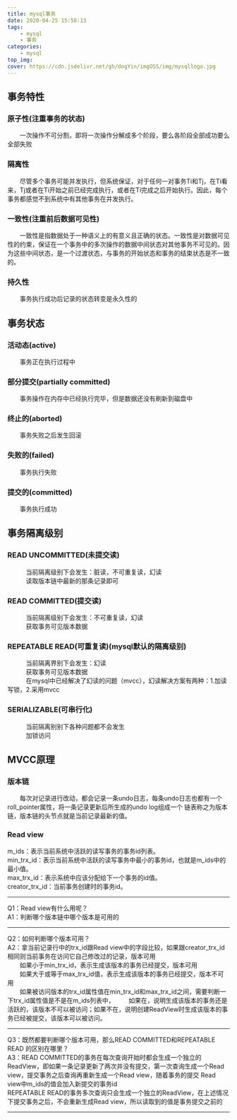 ```yaml
---
title: mysql事务
date: 2020-04-25 15:58:13
tags:
    - mysql
    - 事务
categories:
    - mysql
top_img:
cover: https://cdn.jsdelivr.net/gh/dogYin/imgOSS/img/mysqllogo.jpg
---
```


<h2>事务特性</h2>

<h3>原子性(注重事务的状态)</h3>
　　一次操作不可分割，即将一次操作分解成多个阶段，要么各阶段全部成功要么全部失败
<h3>隔离性</h3>
　　尽管多个事务可能并发执行，但系统保证，对于任何一对事务Ti和Tj，在Ti看来，Tj或者在Ti开始之前已经完成执行，或者在Ti完成之后开始执行。因此，每个事务都感觉不到系统中有其他事务在并发执行。
<h3>一致性(注重前后数据可见性)</h3>
　　一致性是指数据处于一种语义上的有意义且正确的状态。一致性是对数据可见性的约束，保证在一个事务中的多次操作的数据中间状态对其他事务不可见的。因为这些中间状态，是一个过渡状态，与事务的开始状态和事务的结束状态是不一致的。
<h3>持久性</h3>
　　事务执行成功后记录的状态转变是永久性的

<h2>事务状态</h2>

<h3>活动态(active)</h3>
　　事务正在执行过程中
<h3>部分提交(partially committed)</h3>
　　事务操作在内存中已经执行完毕，但是数据还没有刷新到磁盘中
<h3>终止的(aborted)</h3>
　　事务失败之后发生回滚
<h3>失败的(failed)</h3>
　　事务执行失败
<h3>提交的(committed)</h3>
　　事务执行成功


<h2>事务隔离级别</h2>

<h3>READ UNCOMMITTED(未提交读)</h3>
　　　当前隔离级别下会发生：脏读，不可重复读，幻读<br/>
　　　读取版本链中最新的那条记录即可
<h3>READ COMMITTED(提交读)</h3>
　　　当前隔离级别下会发生：不可重复读，幻读<br/>
　　　获取事务可见版本数据
<h3>REPEATABLE READ(可重复读)(mysql默认的隔离级别)</h3>
　　　当前隔离界别下会发生：幻读<br/>
　　　获取事务可见版本数据<br/>
　　　在mysql中已经解决了幻读的问题（mvcc），幻读解决方案有两种：1.加读写锁，2.采用mvcc
<h3>SERIALIZABLE(可串行化)</h3>
　　　当前隔离别别下各种问题都不会发生<br/>
　　　加锁访问

<h2>MVCC原理</h2>

<h3>版本链</h3>
　　每次对记录进行改动，都会记录一条undo日志，每条undo日志也都有一个roll_pointer属性，将一条记录更新后所生成的undo log组成一个
链表称之为版本链，版本链的头节点就是当前记录最新的值。<br/>

<h3>Read view</h3>
m_ids：表示当前系统中活跃的读写事务的事务id列表。<br/>
min_trx_id：表示当前系统中活跃的读写事务中最小的事务id，也就是m_ids中的最小值。<br/>
max_trx_id：表示系统中应该分配给下一个事务的id值。<br/>
creator_trx_id：当前事务创建时的事务id。<br/>

<hr/>
Q1：Read view有什么用呢？<br/>
A1：判断哪个版本链中哪个版本是可用的<br/>
<hr/>
Q2：如何判断哪个版本可用？<br/>
A2：拿当前记录行中的trx_id跟Read view中的字段比较，如果跟creator_trx_id相同则当前事务在访问它自己修改过的记录，版本可用<br/>
　　如果小于min_trx_id，表示生成该版本的事务已经提交，版本可用<br/>
　　如果大于或等于max_trx_id值，表示生成该版本的事务已经提交，版本不可用<br/>
　　如果被访问版本的trx_id属性值在min_trx_id和max_trx_id之间，需要判断一下trx_id属性值是不是在m_ids列表中，
　　如果在，说明生成该版本的事务还是活跃的，该版本不可以被访问；如果不在，说明创建ReadView时生成该版本的事务已经被提交，该版本可以被访问。
<hr/>
Q3：既然都要判断哪个版本可用，那么READ COMMITTED和REPEATABLE READ 的区别在哪里？<br/>
A3：READ COMMITTED的事务在每次查询开始时都会生成一个独立的ReadView，即如果一条记录更新了两次并没有提交，第一次查询生成一个Read view，提交事务之后查询再重新生成一个Read view，随着事务的提交
    Read view中m_ids的值会加入新提交的事务id<br/>
    REPEATABLE READ的事务多次查询只会生成一个独立的ReadView，在上述情况下提交事务之后，不会重新生成Read view，所以读取到的值是事务提交之前的
<hr/>


